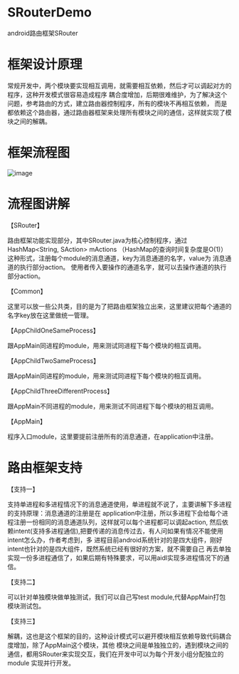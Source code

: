 # SRouterDemo
android路由框架SRouter
# 框架设计原理
常规开发中，两个模块要实现相互调用，就需要相互依赖，然后才可以调起对方的程序，这种开发模式很容易造成程序
耦合度增加，后期很难维护，为了解决这个问题，参考路由的方式，建立路由器控制程序，所有的模块不再相互依赖，
而是都依赖这个路由器，通过路由器框架来处理所有模块之间的通信，这样就实现了模块之间的解耦。
# 框架流程图
![image](https://github.com/sarlmoclen/SRouterDemo/blob/master/1499311950.jpg)
# 流程图讲解
【SRouter】

路由框架功能实现部分，其中SRouter.java为核心控制程序，通过HashMap<String, SAction> mActions
（HashMap的查询时间复杂度是O(1)）这种形式，注册每个module的消息通道，key为消息通道的名字，value为
消息通道的执行部分action。 使用者传入要操作的通道名字，就可以去操作通道的执行部分action。

【Common】

这里可以放一些公共类，目的是为了把路由框架独立出来，这里建议把每个通道的名字key放在这里做统一管理。

【AppChildOneSameProcess】

跟AppMain同进程的module，用来测试同进程下每个模块的相互调用。

【AppChildTwoSameProcess】

跟AppMain同进程的module，用来测试同进程下每个模块的相互调用。

【AppChildThreeDifferentProcess】

跟AppMain不同进程的module，用来测试不同进程下每个模块的相互调用。

【AppMain】

程序入口module，这里要提前注册所有的消息通道，在application中注册。
        
# 路由框架支持
【支持一】

支持单进程和多进程情况下的消息通道使用，单进程就不说了，主要讲解下多进程的支持原理：消息通道的注册是在
application中注册，所以多进程下会给每个进程注册一份相同的消息通道队列，这样就可以每个进程都可以调起action,
然后依赖intent(支持多进程通信),把要传递的消息传过去，有人问如果有情况不能使用intent怎么办，作者考虑到，多
进程目前android系统针对的是四大组件，刚好intent也针对的是四大组件，既然系统已经有很好的方案，就不需要自己
再去单独实现一份多进程通信了，如果后期有特殊要求，可以用aidl实现多进程情况下的通信。

【支持二】

可以针对单独模块做单独测试，我们可以自己写test module,代替AppMain打包模块测试包。

【支持三】

解耦，这也是这个框架的目的，这种设计模式可以避开模块相互依赖导致代码耦合度增加，除了AppMain这个模块，其他
模块之间是单独独立的，遇到模块之间的通信，都用SRouter来实现交互，我们在开发中可以为每个开发小组分配独立的module
实现并行开发。
